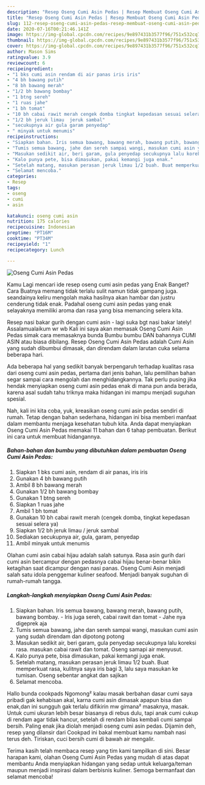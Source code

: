 ```yaml
---
description: "Resep Oseng Cumi Asin Pedas | Resep Membuat Oseng Cumi Asin Pedas Yang Enak Dan Lezat"
title: "Resep Oseng Cumi Asin Pedas | Resep Membuat Oseng Cumi Asin Pedas Yang Enak Dan Lezat"
slug: 112-resep-oseng-cumi-asin-pedas-resep-membuat-oseng-cumi-asin-pedas-yang-enak-dan-lezat
date: 2020-07-16T00:21:46.141Z
image: https://img-global.cpcdn.com/recipes/9e897431b3577f96/751x532cq70/oseng-cumi-asin-pedas-foto-resep-utama.jpg
thumbnail: https://img-global.cpcdn.com/recipes/9e897431b3577f96/751x532cq70/oseng-cumi-asin-pedas-foto-resep-utama.jpg
cover: https://img-global.cpcdn.com/recipes/9e897431b3577f96/751x532cq70/oseng-cumi-asin-pedas-foto-resep-utama.jpg
author: Mason Sims
ratingvalue: 3.9
reviewcount: 6
recipeingredient:
- "1 bks cumi asin rendam di air panas iris iris"
- "4 bh bawang putih"
- "8 bh bawang merah"
- "1/2 bh bawang bombay"
- "1 btng sereh"
- "1 ruas jahe"
- "1 bh tomat"
- "10 bh cabai rawit merah cengek domba tingkat kepedasan sesuai selera ya"
- "1/2 bh jeruk limau  jeruk sambal"
- "secukupnya air gula garam penyedap"
- " minyak untuk menumis"
recipeinstructions:
- "Siapkan bahan. Iris semua bawang, bawang merah, bawang putih, bawang bombay. Iris juga sereh, cabai rawit dan tomat Jahe nya digeprek aja"
- "Tumis semua bawang, jahe dan sereh sampai wangi, masukan cumi asin yang sudah direndam dan dipotong potong"
- "Masukan sedikit air, beri garam, gula penyedap secukupnya lalu koreksi rasa. masukan cabai rawit dan tomat. Oseng samapi air menyusut."
- "Kalo punya pete, bisa dimasukan, pakai kemangi juga enak."
- "Setelah matang, masukan perasan jeruk limau 1/2 buah. Buat memperkuat rasa, kulitnya saya iris bagi 3, lalu saya masukan ke tumisan. Oseng sebentar angkat dan sajikan"
- "Selamat mencoba."
categories:
- Resep
tags:
- oseng
- cumi
- asin

katakunci: oseng cumi asin 
nutrition: 175 calories
recipecuisine: Indonesian
preptime: "PT16M"
cooktime: "PT34M"
recipeyield: "1"
recipecategory: Lunch

---
```



![Oseng Cumi Asin Pedas](https://img-global.cpcdn.com/recipes/9e897431b3577f96/751x532cq70/oseng-cumi-asin-pedas-foto-resep-utama.jpg)

Kamu Lagi mencari ide resep oseng cumi asin pedas yang Enak Banget? Cara Buatnya memang tidak terlalu sulit namun tidak gampang juga. seandainya keliru mengolah maka hasilnya akan hambar dan justru cenderung tidak enak. Padahal oseng cumi asin pedas yang enak selayaknya memiliki aroma dan rasa yang bisa memancing selera kita.

Resep nasi bakar gurih dengan cumi asin - lagi suka bgt nasi bakar lately! Assalamualaikum wr wb Kali ini saya akan memasak Oseng Cumi Asin Pedas simak cara memasaknya bunda Bumbu bumbu DAN bahannya CUMI ASIN atau biasa dibilang. Resep Oseng Cumi Asin Pedas adalah Cumi Asin yang sudah dibumbui dimasak, dan direndam dalam larutan cuka selama beberapa hari.

Ada beberapa hal yang sedikit banyak berpengaruh terhadap kualitas rasa dari oseng cumi asin pedas, pertama dari jenis bahan, lalu pemilihan bahan segar sampai cara mengolah dan menghidangkannya. Tak perlu pusing jika hendak menyiapkan oseng cumi asin pedas enak di mana pun anda berada, karena asal sudah tahu triknya maka hidangan ini mampu menjadi suguhan spesial.


Nah, kali ini kita coba, yuk, kreasikan oseng cumi asin pedas sendiri di rumah. Tetap dengan bahan sederhana, hidangan ini bisa memberi manfaat dalam membantu menjaga kesehatan tubuh kita. Anda dapat menyiapkan Oseng Cumi Asin Pedas memakai 11 bahan dan 6 tahap pembuatan. Berikut ini cara untuk membuat hidangannya.

<!--inarticleads1-->

##### Bahan-bahan dan bumbu yang dibutuhkan dalam pembuatan Oseng Cumi Asin Pedas:

1. Siapkan 1 bks cumi asin, rendam di air panas, iris iris
1. Gunakan 4 bh bawang putih
1. Ambil 8 bh bawang merah
1. Gunakan 1/2 bh bawang bombay
1. Gunakan 1 btng sereh
1. Siapkan 1 ruas jahe
1. Ambil 1 bh tomat
1. Gunakan 10 bh cabai rawit merah (cengek domba, tingkat kepedasan sesuai selera ya)
1. Siapkan 1/2 bh jeruk limau / jeruk sambal
1. Sediakan secukupnya air, gula, garam, penyedap
1. Ambil  minyak untuk menumis


Olahan cumi asin cabai hijau adalah salah satunya. Rasa asin gurih dari cumi asin bercampur dengan pedasnya cabai hijau benar-benar bikin ketagihan saat dicampur dengan nasi panas. Oseng Cumi Asin menjadi salah satu idola penggemar kuliner seafood. Menjadi banyak suguhan di rumah-rumah tangga. 

<!--inarticleads2-->

##### Langkah-langkah menyiapkan Oseng Cumi Asin Pedas:

1. Siapkan bahan. Iris semua bawang, bawang merah, bawang putih, bawang bombay. - Iris juga sereh, cabai rawit dan tomat - Jahe nya digeprek aja
1. Tumis semua bawang, jahe dan sereh sampai wangi, masukan cumi asin yang sudah direndam dan dipotong potong
1. Masukan sedikit air, beri garam, gula penyedap secukupnya lalu koreksi rasa. masukan cabai rawit dan tomat. Oseng samapi air menyusut.
1. Kalo punya pete, bisa dimasukan, pakai kemangi juga enak.
1. Setelah matang, masukan perasan jeruk limau 1/2 buah. Buat memperkuat rasa, kulitnya saya iris bagi 3, lalu saya masukan ke tumisan. Oseng sebentar angkat dan sajikan
1. Selamat mencoba.


Hallo bunda cookpads Ngomong² kalau masak berbahan dasar cumi saya pribadi gak kehabisan akal, karna cumi asin dimasak apapun bisa dan enak,dan ini sungguh gak terlalu difikirin mw gimana² masaknya, masak. Untuk cumi ukuran lebih besar biasanya di rebus dulu, tapi anak cumi cukup di rendam agar tidak hancur, setelah di rendam bilas kembali cumi sampai bersih. Paling enak jika diolah menjadi oseng cumi asin pedas. Dijamin deh, resep yang dilansir dari Cookpad ini bakal membuat kamu nambah nasi terus deh. Tiriskan, cuci bersih cumi di bawah air mengalir. 

Terima kasih telah membaca resep yang tim kami tampilkan di sini. Besar harapan kami, olahan Oseng Cumi Asin Pedas yang mudah di atas dapat membantu Anda menyiapkan hidangan yang sedap untuk keluarga/teman maupun menjadi inspirasi dalam berbisnis kuliner. Semoga bermanfaat dan selamat mencoba!
